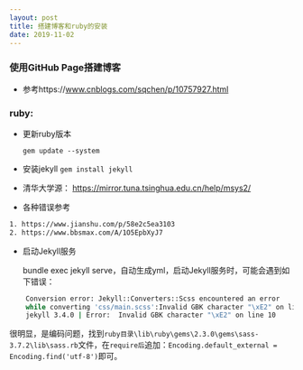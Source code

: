 ```yaml
---
layout: post
title: 搭建博客和ruby的安装
date: 2019-11-02
---
```


### 使用GitHub Page搭建博客

- 参考https://www.cnblogs.com/sqchen/p/10757927.html

### ruby:

- 更新ruby版本 

  `gem update --system`

- 安装jekyll 
  `gem install jekyll`

- 清华大学源：
  <https://mirror.tuna.tsinghua.edu.cn/help/msys2/>

- 各种错误参考

```bash
1. https://www.jianshu.com/p/58e2c5ea3103
2. https://www.bbsmax.com/A/1O5EpbXyJ7
```

- 启动Jekyll服务 

  bundle exec jekyll serve，自动生成yml，启动Jekyll服务时，可能会遇到如下错误：

```bash
	Conversion error: Jekyll::Converters::Scss encountered an error
  	while converting 'css/main.scss':Invalid GBK character "\xE2" on line 10
	jekyll 3.4.0 | Error:  Invalid GBK character "\xE2" on line 10
```

​	 很明显，是编码问题，找到`ruby目录\lib\ruby\gems\2.3.0\gems\sass-3.7.2\lib\sass.rb`文件，在`require后`追加：`Encoding.default_external = Encoding.find('utf-8')`即可。